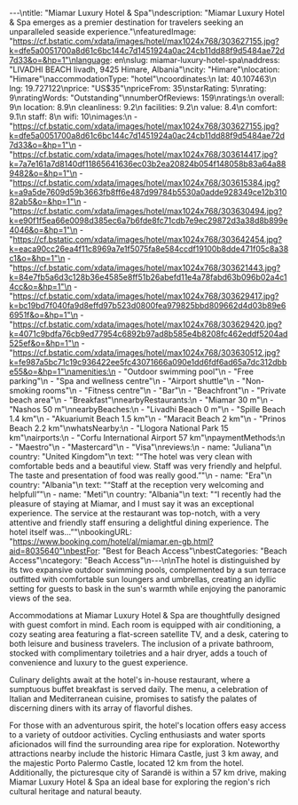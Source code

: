 ---\ntitle: "Miamar Luxury Hotel & Spa"\ndescription: "Miamar Luxury Hotel & Spa emerges as a premier destination for travelers seeking an unparalleled seaside experience."\nfeaturedImage: "https://cf.bstatic.com/xdata/images/hotel/max1024x768/303627155.jpg?k=dfe5a0051700a8d61c6bc144c7d1451924a0ac24cb11dd88f9d5484ae72d7d33&o=&hp=1"\nlanguage: en\nslug: miamar-luxury-hotel-spa\naddress: "LIVADHI BEACH livadh, 9425 Himare, Albania"\ncity: "Himare"\nlocation: "Himare"\naccommodationType: "hotel"\ncoordinates:\n  lat: 40.107463\n  lng: 19.727122\nprice: "US$35"\npriceFrom: 35\nstarRating: 5\nrating: 9\nratingWords: "Outstanding"\nnumberOfReviews: 159\nratings:\n  overall: 9\n  location: 8.9\n  cleanliness: 9.2\n  facilities: 9.2\n  value: 8.4\n  comfort: 9.1\n  staff: 8\n  wifi: 10\nimages:\n  - "https://cf.bstatic.com/xdata/images/hotel/max1024x768/303627155.jpg?k=dfe5a0051700a8d61c6bc144c7d1451924a0ac24cb11dd88f9d5484ae72d7d33&o=&hp=1"\n  - "https://cf.bstatic.com/xdata/images/hotel/max1024x768/303614417.jpg?k=7a7e161a7d8140df11865641636ec03b2ea20824b054f148058b83a64a889482&o=&hp=1"\n  - "https://cf.bstatic.com/xdata/images/hotel/max1024x768/303615384.jpg?k=a9a5de7609d59b3663fb8ff6e487d99784b5530a0adde928349ce12b31082ab5&o=&hp=1"\n  - "https://cf.bstatic.com/xdata/images/hotel/max1024x768/303630494.jpg?k=e90f1f5ea66e0098d385ec6a7b6fde8fc71cdb7e9ec29872d3a38d8b899e4046&o=&hp=1"\n  - "https://cf.bstatic.com/xdata/images/hotel/max1024x768/303642454.jpg?k=eaca90cc26ea4f11c8969a7e1f5075fa8e584ccdf19100b8dde471f05c8a38c1&o=&hp=1"\n  - "https://cf.bstatic.com/xdata/images/hotel/max1024x768/303621443.jpg?k=84e7fb5a6d3c128b36e4585e8ff51b26abefd11e4a78fabd63b096b02a4c14cc&o=&hp=1"\n  - "https://cf.bstatic.com/xdata/images/hotel/max1024x768/303629417.jpg?k=bc19bd7f040fa9d8effd97b523d0800fea979825bbd809662d4d03b89e66951f&o=&hp=1"\n  - "https://cf.bstatic.com/xdata/images/hotel/max1024x768/303629420.jpg?k=4071c9bdfa76cb9ed77954c6892b97ad8b585e4b8208fc462eddf5204ad525ef&o=&hp=1"\n  - "https://cf.bstatic.com/xdata/images/hotel/max1024x768/303630512.jpg?k=fe987a5bc71c19c936422ee5fc43071666a090e1dd6fdf6ad65a7dc312dbbe55&o=&hp=1"\namenities:\n  - "Outdoor swimming pool"\n  - "Free parking"\n  - "Spa and wellness centre"\n  - "Airport shuttle"\n  - "Non-smoking rooms"\n  - "Fitness centre"\n  - "Bar"\n  - "Beachfront"\n  - "Private beach area"\n  - "Breakfast"\nnearbyRestaurants:\n  - "Miamar 30 m"\n  - "Nashos 50 m"\nnearbyBeaches:\n  - "Livadhi Beach 0 m"\n  - "Spille Beach 1.4 km"\n  - "Akuariumit Beach 1.5 km"\n  - "Maracit Beach 2 km"\n  - "Prinos Beach 2.2 km"\nwhatsNearby:\n  - "Llogora National Park 15 km"\nairports:\n  - "Corfu International Airport 57 km"\npaymentMethods:\n  - "Maestro"\n  - "Mastercard"\n  - "Visa"\nreviews:\n  - name: "Juliana"\n    country: "United Kingdom"\n    text: "“The hotel was very clean with comfortable beds and a beautiful view.
Staff was very friendly and helpful.
The taste and presentation of food was really good.”"\n  - name: "Era"\n    country: "Albania"\n    text: "“Staff at the reception very welcoming and helpfull”"\n  - name: "Meti"\n    country: "Albania"\n    text: "“I recently had the pleasure of staying at Miamar, and I must say it was an exceptional experience. The service at the restaurant was top-notch, with a very attentive and friendly staff ensuring a delightful dining experience. The hotel itself was...”"\nbookingURL: "https://www.booking.com/hotel/al/miamar.en-gb.html?aid=8035640"\nbestFor: "Best for Beach Access"\nbestCategories: "Beach Access"\ncategory: "Beach Access"\n---\n\nThe hotel is distinguished by its two expansive outdoor swimming pools, complemented by a sun terrace outfitted with comfortable sun loungers and umbrellas, creating an idyllic setting for guests to bask in the sun's warmth while enjoying the panoramic views of the sea.

Accommodations at Miamar Luxury Hotel & Spa are thoughtfully designed with guest comfort in mind. Each room is equipped with air conditioning, a cozy seating area featuring a flat-screen satellite TV, and a desk, catering to both leisure and business travelers. The inclusion of a private bathroom, stocked with complimentary toiletries and a hair dryer, adds a touch of convenience and luxury to the guest experience.

Culinary delights await at the hotel's in-house restaurant, where a sumptuous buffet breakfast is served daily. The menu, a celebration of Italian and Mediterranean cuisine, promises to satisfy the palates of discerning diners with its array of flavorful dishes.

For those with an adventurous spirit, the hotel's location offers easy access to a variety of outdoor activities. Cycling enthusiasts and water sports aficionados will find the surrounding area ripe for exploration. Noteworthy attractions nearby include the historic Himara Castle, just 3 km away, and the majestic Porto Palermo Castle, located 12 km from the hotel. Additionally, the picturesque city of Sarandë is within a 57 km drive, making Miamar Luxury Hotel & Spa an ideal base for exploring the region's rich cultural heritage and natural beauty.